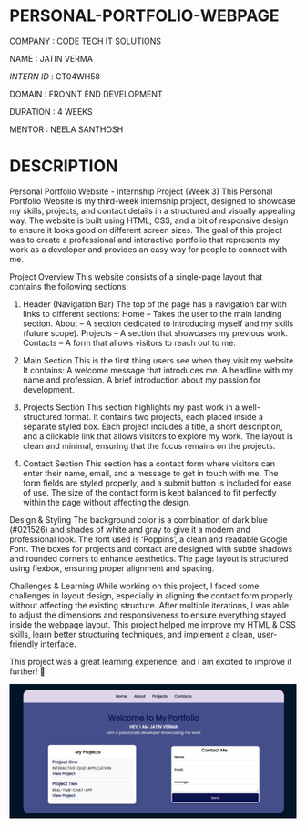 # PERSONAL-PORTFOLIO-WEBPAGE

COMPANY : CODE TECH IT SOLUTIONS

NAME : JATIN VERMA

*INTERN ID* : CT04WH58

DOMAIN : FRONNT END DEVELOPMENT

DURATION : 4 WEEKS

MENTOR : NEELA SANTHOSH

# DESCRIPTION

Personal Portfolio Website - Internship Project (Week 3)
This Personal Portfolio Website is my third-week internship project, designed to showcase my skills, projects, and contact details in a structured and visually appealing way. The website is built using HTML, CSS, and a bit of responsive design to ensure it looks good on different screen sizes. The goal of this project was to create a professional and interactive portfolio that represents my work as a developer and provides an easy way for people to connect with me.

Project Overview
This website consists of a single-page layout that contains the following sections:

1. Header (Navigation Bar)
The top of the page has a navigation bar with links to different sections:
Home – Takes the user to the main landing section.
About – A section dedicated to introducing myself and my skills (future scope).
Projects – A section that showcases my previous work.
Contacts – A form that allows visitors to reach out to me.

2. Main Section
This is the first thing users see when they visit my website. It contains:
A welcome message that introduces me.
A headline with my name and profession.
A brief introduction about my passion for development.

3. Projects Section
This section highlights my past work in a well-structured format.
It contains two projects, each placed inside a separate styled box.
Each project includes a title, a short description, and a clickable link that allows visitors to explore my work.
The layout is clean and minimal, ensuring that the focus remains on the projects.

4. Contact Section
This section has a contact form where visitors can enter their name, email, and a message to get in touch with me.
The form fields are styled properly, and a submit button is included for ease of use.
The size of the contact form is kept balanced to fit perfectly within the page without affecting the design.

Design & Styling
The background color is a combination of dark blue (#021526) and shades of white and gray to give it a modern and professional look.
The font used is ‘Poppins’, a clean and readable Google Font.
The boxes for projects and contact are designed with subtle shadows and rounded corners to enhance aesthetics.
The page layout is structured using flexbox, ensuring proper alignment and spacing.

Challenges & Learning
While working on this project, I faced some challenges in layout design, especially in aligning the contact form properly without affecting the existing structure. After multiple iterations, I was able to adjust the dimensions and responsiveness to ensure everything stayed inside the webpage layout.
This project helped me improve my HTML & CSS skills, learn better structuring techniques, and implement a clean, user-friendly interface.

This project was a great learning experience, and I am excited to improve it further! 🚀


![Alt Text](portfolio-Web.png)





